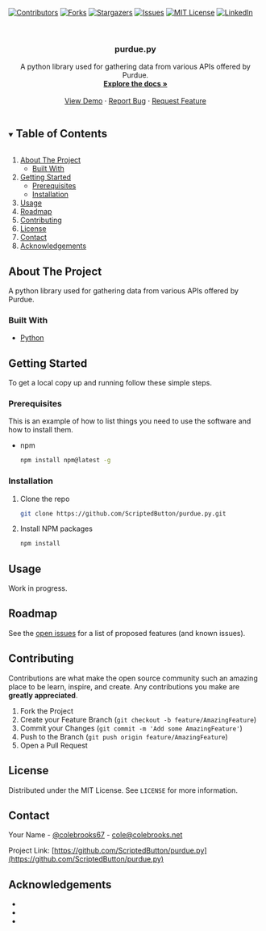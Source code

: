 <!--
*** Thanks for checking out the Best-README-Template. If you have a suggestion
*** that would make this better, please fork the repo and create a pull request
*** or simply open an issue with the tag "enhancement".
*** Thanks again! Now go create something AMAZING! :D
***
***
***
*** To avoid retyping too much info. Do a search and replace for the following:
*** ScriptedButton, purdue.py, colebrooks67, cole@colebrooks.net, purdue.py, A python library used for gathering data from various APIs offered by Purdue.
-->



<!-- PROJECT SHIELDS -->
<!--
*** I'm using markdown "reference style" links for readability.
*** Reference links are enclosed in brackets [ ] instead of parentheses ( ).
*** See the bottom of this document for the declaration of the reference variables
*** for contributors-url, forks-url, etc. This is an optional, concise syntax you may use.
*** https://www.markdownguide.org/basic-syntax/#reference-style-links
-->
[![Contributors][contributors-shield]][contributors-url]
[![Forks][forks-shield]][forks-url]
[![Stargazers][stars-shield]][stars-url]
[![Issues][issues-shield]][issues-url]
[![MIT License][license-shield]][license-url]
[![LinkedIn][linkedin-shield]][linkedin-url]



<!-- PROJECT LOGO -->
<br />
<p align="center">

  <h3 align="center">purdue.py</h3>

  <p align="center">
    A python library used for gathering data from various APIs offered by Purdue.
    <br />
    <a href="https://github.com/ScriptedButton/purdue.py"><strong>Explore the docs »</strong></a>
    <br />
    <br />
    <a href="https://github.com/ScriptedButton/purdue.py">View Demo</a>
    ·
    <a href="https://github.com/ScriptedButton/purdue.py/issues">Report Bug</a>
    ·
    <a href="https://github.com/ScriptedButton/purdue.py/issues">Request Feature</a>
  </p>
</p>



<!-- TABLE OF CONTENTS -->
<details open="open">
  <summary><h2 style="display: inline-block">Table of Contents</h2></summary>
  <ol>
    <li>
      <a href="#about-the-project">About The Project</a>
      <ul>
        <li><a href="#built-with">Built With</a></li>
      </ul>
    </li>
    <li>
      <a href="#getting-started">Getting Started</a>
      <ul>
        <li><a href="#prerequisites">Prerequisites</a></li>
        <li><a href="#installation">Installation</a></li>
      </ul>
    </li>
    <li><a href="#usage">Usage</a></li>
    <li><a href="#roadmap">Roadmap</a></li>
    <li><a href="#contributing">Contributing</a></li>
    <li><a href="#license">License</a></li>
    <li><a href="#contact">Contact</a></li>
    <li><a href="#acknowledgements">Acknowledgements</a></li>
  </ol>
</details>



<!-- ABOUT THE PROJECT -->
## About The Project

A python library used for gathering data from various APIs offered by Purdue.


### Built With

* [Python](https://www.python.org/)


<!-- GETTING STARTED -->
## Getting Started

To get a local copy up and running follow these simple steps.

### Prerequisites

This is an example of how to list things you need to use the software and how to install them.
* npm
  ```sh
  npm install npm@latest -g
  ```

### Installation

1. Clone the repo
   ```sh
   git clone https://github.com/ScriptedButton/purdue.py.git
   ```
2. Install NPM packages
   ```sh
   npm install
   ```



<!-- USAGE EXAMPLES -->
## Usage

Work in progress.



<!-- ROADMAP -->
## Roadmap

See the [open issues](https://github.com/ScriptedButton/purdue.py/issues) for a list of proposed features (and known issues).



<!-- CONTRIBUTING -->
## Contributing

Contributions are what make the open source community such an amazing place to be learn, inspire, and create. Any contributions you make are **greatly appreciated**.

1. Fork the Project
2. Create your Feature Branch (`git checkout -b feature/AmazingFeature`)
3. Commit your Changes (`git commit -m 'Add some AmazingFeature'`)
4. Push to the Branch (`git push origin feature/AmazingFeature`)
5. Open a Pull Request



<!-- LICENSE -->
## License

Distributed under the MIT License. See `LICENSE` for more information.



<!-- CONTACT -->
## Contact

Your Name - [@colebrooks67](https://twitter.com/colebrooks67) - cole@colebrooks.net

Project Link: [https://github.com/ScriptedButton/purdue.py](https://github.com/ScriptedButton/purdue.py)



<!-- ACKNOWLEDGEMENTS -->
## Acknowledgements

* []()
* []()
* []()





<!-- MARKDOWN LINKS & IMAGES -->
<!-- https://www.markdownguide.org/basic-syntax/#reference-style-links -->
[contributors-shield]: https://img.shields.io/github/contributors/ScriptedButton/purdue.py.svg?style=for-the-badge
[contributors-url]: https://github.com/ScriptedButton/purdue.py/graphs/contributors
[forks-shield]: https://img.shields.io/github/forks/ScriptedButton/purdue.py.svg?style=for-the-badge
[forks-url]: https://github.com/ScriptedButton/purdue.py/network/members
[stars-shield]: https://img.shields.io/github/stars/ScriptedButton/purdue.py.svg?style=for-the-badge
[stars-url]: https://github.com/ScriptedButton/purdue.py/stargazers
[issues-shield]: https://img.shields.io/github/issues/ScriptedButton/purdue.py.svg?style=for-the-badge
[issues-url]: https://github.com/ScriptedButton/purdue.py/issues
[license-shield]: https://img.shields.io/github/license/ScriptedButton/purdue.py.svg?style=for-the-badge
[license-url]: https://github.com/ScriptedButton/purdue.py/blob/master/LICENSE.txt
[linkedin-shield]: https://img.shields.io/badge/-LinkedIn-black.svg?style=for-the-badge&logo=linkedin&colorB=555
[linkedin-url]: https://linkedin.com/in/ScriptedButton
